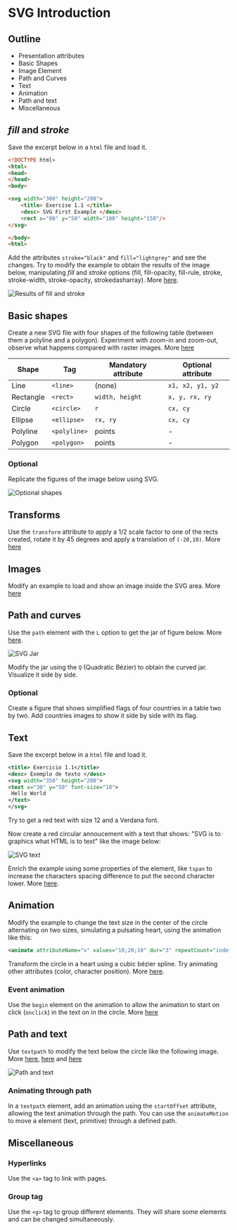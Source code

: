 # SVG Introduction

## Outline
* Presentation attributes
* Basic Shapes 
* Image Element
* Path and Curves
* Text
* Animation
* Path and text
* Miscellaneous

## _fill_ and _stroke_

Save the excerpt below in a `html` file
and load it.

``` html
<!DOCTYPE html>
<html>
<head>
</head>
<body>

<svg width="300" height="200">
    <title> Exercise 1.1 </title>
    <desc> SVG First Example </desc>
    <rect x="80" y="50" width="100" height="150"/>
</svg>

</body>
<html>
```

Add the attributes `stroke="black"` and `fill="lightgrey"` and see the changes. Try to modify the example to obtain the results of the image below, manipulating _fill_ and _stroke_ options (fill, fill-opacity, fill-rule, stroke, stroke-width, stroke-opacity, strokedasharray). More [here](http://www.w3.org/TR/SVG/painting.html).

![Results of fill and stroke](./images/expected_result_fill_stroke.png)

## Basic shapes

Create a new SVG file with four shapes of the following table (between them a polyline and a polygon). Experiment with zoom-in and zoom-out, observe what happens compared with raster images. More [here](http://www.w3.org/TR/SVG/shapes.html)

| Shape | Tag | Mandatory attribute | Optional attribute |
| --- | --- | --- | --- | 
| Line | `<line>` | (none) | `x1, x2, y1, y2` |
| Rectangle | `<rect>` | `width, height` | `x, y, rx, ry` |
| Circle | `<circle>` | `r` | `cx, cy` |
| Ellipse | `<ellipse>` | `rx, ry` | `cx, cy`
| Polyline | `<polyline>` | points | - |
| Polygon | `<polygon>` | points | - |

### Optional
Replicate the figures of the image below using SVG.

![Optional shapes](./images/optional_shapes.jpg)

## Transforms
Use the `transform` attribute to apply a 1/2 scale factor to one of the rects created, rotate it by 45 degrees and apply a translation of `(-20,10)`. More [here](http://www.w3.org/TR/SVG/coords.html)

## Images
Modify an example to load and show an image inside the SVG area. More [here](http://www.w3.org/TR/SVG/struct.html)

## Path and curves
Use the `path` element with the `L` option to get the jar of figure below. More [here](http://www.w3.org/1999/07/30/WD-SVG-19990730/paths.html).

![SVG Jar](./images/jar.jpg)

Modify the jar using the `Q` (Quadratic Bézier) to obtain the curved jar. Visualize it side by side.

### Optional
Create a figure that shows simplified flags of four countries in a table two by two. Add countries images to show it side by side with its flag.

## Text 
Save the excerpt below in a `html` file
and load it.

``` xml
<title> Exercicio 1.1</title>
<desc> Exemplo de texto </desc>
<svg width="350" height="200">
<text x="30" y="50" font-size="10">
 Hello World
</text>
</svg>
```
Try to get a red text with size 12 and a Verdana font.  

Now create a red circular annoucement with a text that shows: "SVG is to graphics what HTML is to text" like the image below:

![SVG text](./images/svg_red_circle_text.jpg)

Enrich the example using some properties of the element, like `tspan` to increase the characters spacing difference to put the second character lower. More [here](http://www.w3.org/TR/SVG/text.html).


## Animation
Modify the example to change the text size in the center of the circle alternating on two sizes, simulating a pulsating heart, using the animation like this:  

``` xml
<animate attributeName="x" values="10;20;10" dur="3" repeatCount="indefinite"/>
```  

Transform the circle in a heart using a cubic bézier spline.
Try animating other attributes (color, character position). More [here]( https://www.w3.org/TR/SVG/animate.html).  

### Event animation
Use the `begin` element on the animation to allow the animation to start on click (`onclick`) in the text on in the circle. More [here](https://www.w3.org/TR/SVG/interact.html#SVGEvents)


## Path and text
Use `textpath` to modify the text below the circle like the following image. More [here](http://www.w3.org/TR/SVG/text.html#TextPathElement), [here](https://www.w3.org/TR/SVG/paths.html#PathDataEllipticalArcCommands) and [here](http://www.w3schools.com/svg/svg_path.asp)

![Path and text](./images/circling_text.jpg)

### Animating through path
In a `textpath` element, add an animation using the `startOffset` attribute, allowing the text animation through the path. You can use the `animateMotion` to move a element (text, primitive) through a defined path.

## Miscellaneous
### Hyperlinks
Use the `<a>` tag to link with pages.

### Group tag
Use the `<g>` tag to group different elements. They will share some elements and can be changed simultaneously.
